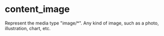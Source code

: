 # content_image

Represent the media type "image/*". Any kind of image, such as a photo, illustration, chart, etc.

